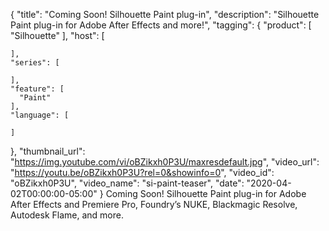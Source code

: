 {
  "title": "Coming Soon! Silhouette Paint plug-in",
  "description": "Silhouette Paint plug-in for Adobe After Effects and more!",
  "tagging": {
    "product": [
      "Silhouette"
    ],
    "host": [

    ],
    "series": [

    ],
    "feature": [
      "Paint"
    ],
    "language": [

    ]
  },
  "thumbnail_url": "https://img.youtube.com/vi/oBZikxh0P3U/maxresdefault.jpg",
  "video_url": "https://youtu.be/oBZikxh0P3U?rel=0&showinfo=0",
  "video_id": "oBZikxh0P3U",
  "video_name": "si-paint-teaser",
  "date": "2020-04-02T00:00:00-05:00"
}
Coming Soon! Silhouette Paint plug-in for Adobe After Effects and Premiere Pro, Foundry’s NUKE, Blackmagic Resolve, Autodesk Flame, and more.
